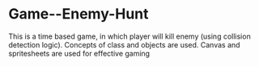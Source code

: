# Game--Enemy-Hunt
This is a time based game, in which player will kill enemy (using collision detection logic). Concepts of class and objects are used. Canvas and spritesheets are used for effective gaming
